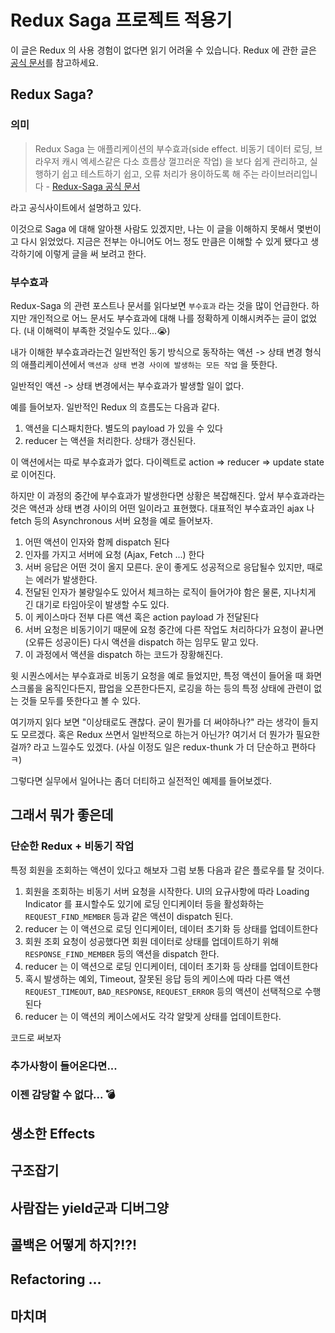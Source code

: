 # Redux Saga 프로젝트 적용기

이 글은 Redux 의 사용 경험이 없다면 읽기 어려울 수 있습니다.
Redux 에 관한 글은 [공식 문서](https://lunit.gitbook.io/redux-in-korean/)를 참고하세요.

## Redux Saga?

### 의미
>Redux Saga 는 애플리케이션의 부수효과(side effect. 비동기 데이터 로딩, 브라우저 캐시 엑세스같은 다소 흐름상 껄끄러운 작업) 을 보다 쉽게 관리하고, 실행하기 쉽고 테스트하기 쉽고, 오류 처리가 용이하도록 해 주는 라이브러리입니다 - [Redux-Saga 공식 문서](https://redux-saga.js.org/)

라고 공식사이트에서 설명하고 있다.

이것으로 Saga 에 대해 알아챈 사람도 있겠지만, 나는 이 글을 이해하지 못해서 몇번이고 다시 읽었었다. 지금은 전부는 아니어도 어느 정도 만큼은 이해할 수 있게 됐다고 생각하기에 이렇게 글을 써 보려고 한다.

<!-- 막 Redux-Thunk 로도 좋구나 하던 내가 Redux-Saga 를 하려고 한 것은, 새 환경의 프로젝트를 시작하는 시기에다가 웬지모를 허세도 한몫하여 팀원들의 동의를 구하는둥 마는둥 하며 신규 프로젝트에 덜컥 Redux-saga 를 자신있게 도입해버렸고, 그 결과는 다행히도 매우 만족스럽게 돌아왔다. -->

### 부수효과

Redux-Saga 의 관련 포스트나 문서를 읽다보면 `부수효과` 라는 것을 많이 언급한다. 하지만 개인적으로 어느 문서도 부수효과에 대해 나를 정확하게 이해시켜주는 글이 없었다. (내 이해력이 부족한 것일수도 있다...😭)

내가 이해한 부수효과라는건 일반적인 동기 방식으로 동작하는 액션 -> 상태 변경 형식의 애플리케이션에서 `액션과 상태 변경 사이에 발생하는 모든 작업` 을 뜻한다.

일반적인 액션 -> 상태 변경에서는 부수효과가 발생할 일이 없다.

예를 들어보자. 일반적인 Redux 의 흐름도는 다음과 같다.

1. 액션을 디스패치한다. 별도의 payload 가 있을 수 있다
2. reducer 는 액션을 처리한다. 상태가 갱신된다. 

이 액션에서는 따로 부수효과가 없다.
다이렉트로 action => reducer => update state 로 이어진다.

<!-- 간단한 예제로 써보자.

```javascript
const showMemberDetail = () => {
    dispatch({ type: 'user/show-detail', payload: { actedAt: new Date() } });
}

const reduceMember = (state = {}, action) => {
    const { type } = action;
    switch(type) {
        const { payload: { actedAt } } = action;
        case 'user/show-detail': {
            return {
                ...state,
                actedAt
            }
        }
        default: return state;
    }
}
```

Redux 를 사용한 애플리케이션에서 (React.js 든 Vue.js 든... 다른것이든) `showMemberDetail` 이 수행되면 액션 `user/show-detail` 이 dispatch 되고 `reduceMember` 는 액션을 처리하면서 새 상태를 반환할 것이다. -->

하지만 이 과정의 중간에 부수효과가 발생한다면 상황은 복잡해진다.
앞서 부수효과라는 것은 액션과 상태 변경 사이의 어떤 일이라고 표현했다. 대표적인 부수효과인 ajax 나 fetch 등의 Asynchronous 서버 요청을 예로 들어보자.

1. 어떤 액션이 인자와 함께 dispatch 된다
1. 인자를 가지고 서버에 요청 (Ajax, Fetch ...) 한다
1. 서버 응답은 어떤 것이 올지 모른다. 운이 좋게도 성공적으로 응답될수 있지만, 때로는 에러가 발생한다. 
1. 전달된 인자가 불량일수도 있어서 체크하는 로직이 들어가야 함은 물론, 지나치게 긴 대기로 타임아웃이 발생할 수도 있다.
1. 이 케이스마다 전부 다른 액션 혹은 action payload 가 전달된다
1. 서버 요청은 비동기이기 때문에 요청 중간에 다른 작업도 처리하다가 요청이 끝나면 (오류든 성공이든) 다시 액션을 dispatch 하는 임무도 맡고 있다.
1. 이 과정에서 액션을 dispatch 하는 코드가 장황해진다.

<!-- 이 과정을 다음 코드에 써보았다.

```javascript
``` -->

윗 시퀀스에서는 부수효과로 비동기 요청을 예로 들었지만, 특정 액션이 들어올 때 화면 스크롤을 움직인다든지, 팝업을 오픈한다든지, 로깅을 하는 등의 특정 상태에 관련이 없는 것들 모두를 뜻한다고 볼 수 있다.

여기까지 읽다 보면 "이상태로도 괜찮다. 굳이 뭔가를 더 써야하나?" 라는 생각이 들지도 모르겠다. 혹은 Redux 쓰면서 일반적으로 하는거 아닌가? 여기서 더 뭔가가 필요한걸까? 라고 느낄수도 있겠다. (사실 이정도 일은 redux-thunk 가 더 단순하고 편하다 ㅋ)

그렇다면 실무에서 일어나는 좀더 더티하고 실전적인 예제를 들어보겠다.

## 그래서 뭐가 좋은데

### 단순한 Redux + 비동기 작업
특정 회원을 조회하는 액션이 있다고 해보자
그럼 보통 다음과 같은 플로우를 탈 것이다.

1. 회원을 조회하는 비동기 서버 요청을 시작한다. UI의 요규사항에 따라 Loading Indicator 를 표시할수도 있기에 로딩 인디케이터 등을 활성화하는 `REQUEST_FIND_MEMBER` 등과 같은 액션이 dispatch 된다.
1. reducer 는 이 액션으로 로딩 인디케이터, 데이터 초기화 등 상태를 업데이트한다
1. 회원 조회 요청이 성공했다면 회원 데이터로 상태를 업데이트하기 위해 `RESPONSE_FIND_MEMBER` 등의 액션을 dispatch 한다.
1. reducer 는 이 액션으로 로딩 인디케이터, 데이터 초기화 등 상태를 업데이트한다
1. 혹시 발생하는 예외, Timeout, 잘못된 응답 등의 케이스에 따라 다른 액션 `REQUEST_TIMEOUT`, `BAD_RESPONSE`, `REQUEST_ERROR` 등의 액션이 선택적으로 수행된다
1. reducer 는 이 액션의 케이스에서도 각각 알맞게 상태를 업데이트한다.

코드로 써보자

### 추가사항이 들어온다면...

### 이젠 감당할 수 없다... 💣

## 생소한 Effects

## 구조잡기

## 사람잡는 yield군과 디버그양

## 콜백은 어떻게 하지?!?!

## Refactoring ...

## 마치며